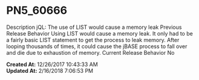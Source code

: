 # PN5_60666

Description jQL: The use of LIST would cause a memory leak Previous Release Behavior Using LIST would cause a memory leak. It only had to be a fairly basic LIST statement to get the process to leak memory. After looping thousands of times, it could cause the jBASE process to fall over and die due to exhaustion of memory. Current Release Behavior No   

**Created At:** 12/26/2017 10:43:33 AM  
**Updated At:** 2/16/2018 7:06:53 PM  

